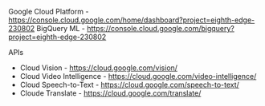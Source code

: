Google Cloud Platform - https://console.cloud.google.com/home/dashboard?project=eighth-edge-230802
BigQuery ML - https://console.cloud.google.com/bigquery?project=eighth-edge-230802

APIs
* Cloud Vision - https://cloud.google.com/vision/
* Cloud Video Intelligence - https://cloud.google.com/video-intelligence/
* Cloud Speech-to-Text - https://cloud.google.com/speech-to-text/
* Cloude Translate - https://cloud.google.com/translate/







